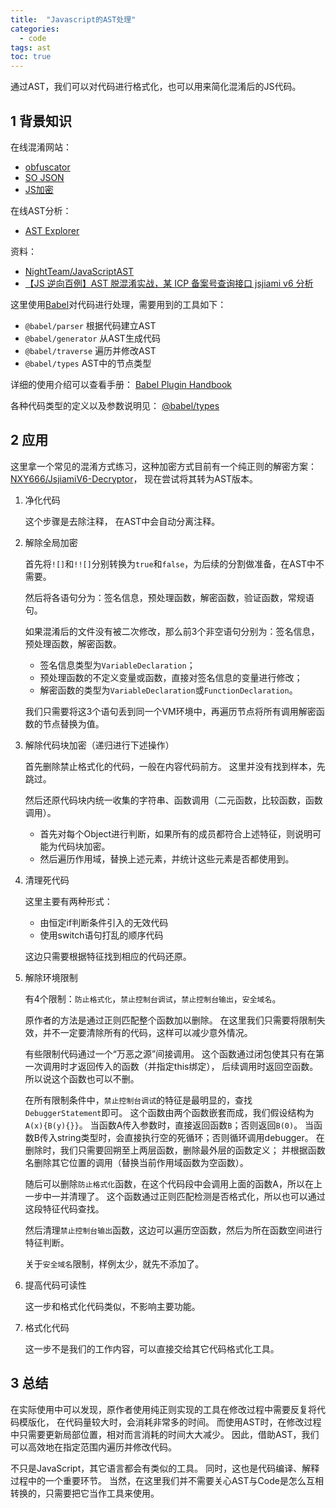 ```yaml
---
title:  "Javascript的AST处理"
categories:
  - code
tags: ast
toc: true
---
```


通过AST，我们可以对代码进行格式化，也可以用来简化混淆后的JS代码。

## 1 背景知识

在线混淆网站：

* [obfuscator](https://obfuscator.io/)
* [SO JSON](https://www.sojson.com/)
* [JS加密](https://www.jsjiami.com/)

在线AST分析：

* [AST Explorer](https://astexplorer.net/)

资料：

* [NightTeam/JavaScriptAST](https://github.com/NightTeam/JavaScriptAST)
* [【JS 逆向百例】AST 脱混淆实战，某 ICP 备案号查询接口 jsjiami v6 分析](https://zhuanlan.zhihu.com/p/520162203)

这里使用[Babel](https://babeljs.io/)对代码进行处理，需要用到的工具如下：

* `@babel/parser` 根据代码建立AST
* `@babel/generator` 从AST生成代码
* `@babel/traverse` 遍历并修改AST
* `@babel/types` AST中的节点类型

详细的使用介绍可以查看手册：
[Babel Plugin Handbook](https://github.com/jamiebuilds/babel-handbook/blob/master/translations/en/plugin-handbook.md)

各种代码类型的定义以及参数说明见：
[@babel/types](https://babeljs.io/docs/en/babel-types)

## 2 应用

这里拿一个常见的混淆方式练习，这种加密方式目前有一个纯正则的解密方案：
[NXY666/JsjiamiV6-Decryptor](https://github.com/NXY666/JsjiamiV6-Decryptor)，
现在尝试将其转为AST版本。

1. 净化代码
   
   这个步骤是去除注释， 在AST中会自动分离注释。

2. 解除全局加密
   
   首先将`![]`和`!![]`分别转换为`true`和`false`，为后续的分割做准备，在AST中不需要。
   
   然后将各语句分为：签名信息，预处理函数，解密函数，验证函数，常规语句。

   如果混淆后的文件没有被二次修改，那么前3个非空语句分别为：签名信息，预处理函数，解密函数。
   * 签名信息类型为`VariableDeclaration`；
   * 预处理函数的不定义变量或函数，直接对签名信息的变量进行修改；
   * 解密函数的类型为`VariableDeclaration`或`FunctionDeclaration`。
   
   我们只需要将这3个语句丢到同一个VM环境中，再遍历节点将所有调用解密函数的节点替换为值。

3. 解除代码块加密（递归进行下述操作）
   
   首先删除禁止格式化的代码，一般在内容代码前方。
   这里并没有找到样本，先跳过。
   
   然后还原代码块内统一收集的字符串、函数调用（二元函数，比较函数，函数调用）。
   * 首先对每个Object进行判断，如果所有的成员都符合上述特征，则说明可能为代码块加密。
   * 然后遍历作用域，替换上述元素，并统计这些元素是否都使用到。

4. 清理死代码
   
   这里主要有两种形式：
   * 由恒定if判断条件引入的无效代码
   * 使用switch语句打乱的顺序代码
   
   这边只需要根据特征找到相应的代码还原。

5. 解除环境限制
   
   有4个限制：`防止格式化`，`禁止控制台调试`，`禁止控制台输出`，`安全域名`。

   原作者的方法是通过正则匹配整个函数加以删除。
   在这里我们只需要将限制失效，并不一定要清除所有的代码，这样可以减少意外情况。

   有些限制代码通过一个“万恶之源”间接调用。
   这个函数通过闭包使其只有在第一次调用时才返回传入的函数（并指定this绑定），
   后续调用时返回空函数。所以说这个函数也可以不删。

   在所有限制条件中，`禁止控制台调试`的特征是最明显的，查找`DebuggerStatement`即可。
   这个函数由两个函数嵌套而成，我们假设结构为`A(x){B(y){}}`。
   当函数A传入参数时，直接返回函数`B`；否则返回`B(0)`。
   当函数B传入string类型时，会直接执行空的死循环；否则循环调用debugger。
   在删除时，我们只需要回朔至上两层函数，删除最外层的函数定义；
   并根据函数名删除其它位置的调用（替换当前作用域函数为空函数）。

   随后可以删除`防止格式化`函数，在这个代码段中会调用上面的函数A，所以在上一步中一并清理了。
   这个函数通过正则匹配检测是否格式化，所以也可以通过这段特征代码查找。

   然后清理`禁止控制台输出`函数，这边可以遍历空函数，然后为所在函数空间进行特征判断。

   关于`安全域名`限制，样例太少，就先不添加了。

6. 提高代码可读性
   
   这一步和格式化代码类似，不影响主要功能。

7. 格式化代码
   
   这一步不是我们的工作内容，可以直接交给其它代码格式化工具。


## 3 总结

在实际使用中可以发现，原作者使用纯正则实现的工具在修改过程中需要反复将代码模版化，
在代码量较大时，会消耗非常多的时间。
而使用AST时，在修改过程中只需要更新局部位置，相对而言消耗的时间大大减少。
因此，借助AST，我们可以高效地在指定范围内遍历并修改代码。

不只是JavaScript，其它语言都会有类似的工具。
同时，这也是代码编译、解释过程中的一个重要环节。
当然，在这里我们并不需要关心AST与Code是怎么互相转换的，只需要把它当作工具来使用。
